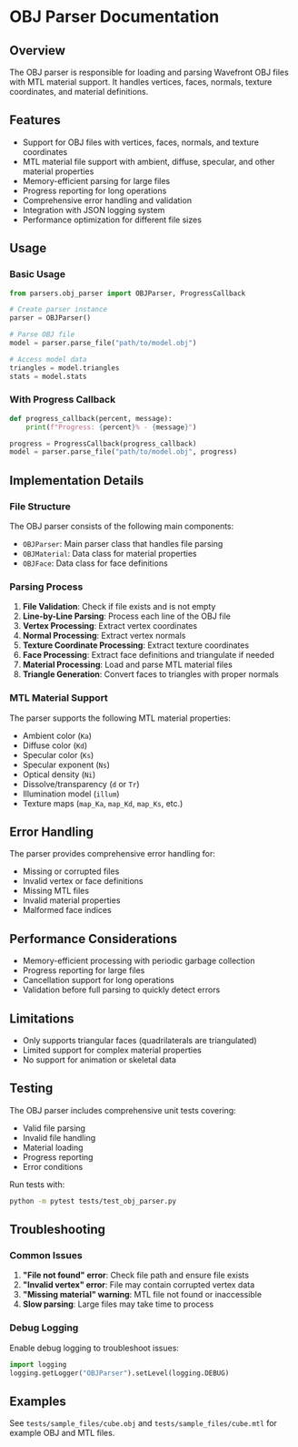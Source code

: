 # OBJ Parser Documentation

## Overview

The OBJ parser is responsible for loading and parsing Wavefront OBJ files with MTL material support. It handles vertices, faces, normals, texture coordinates, and material definitions.

## Features

- Support for OBJ files with vertices, faces, normals, and texture coordinates
- MTL material file support with ambient, diffuse, specular, and other material properties
- Memory-efficient parsing for large files
- Progress reporting for long operations
- Comprehensive error handling and validation
- Integration with JSON logging system
- Performance optimization for different file sizes

## Usage

### Basic Usage

```python
from parsers.obj_parser import OBJParser, ProgressCallback

# Create parser instance
parser = OBJParser()

# Parse OBJ file
model = parser.parse_file("path/to/model.obj")

# Access model data
triangles = model.triangles
stats = model.stats
```

### With Progress Callback

```python
def progress_callback(percent, message):
    print(f"Progress: {percent}% - {message}")

progress = ProgressCallback(progress_callback)
model = parser.parse_file("path/to/model.obj", progress)
```

## Implementation Details

### File Structure

The OBJ parser consists of the following main components:

- `OBJParser`: Main parser class that handles file parsing
- `OBJMaterial`: Data class for material properties
- `OBJFace`: Data class for face definitions

### Parsing Process

1. **File Validation**: Check if file exists and is not empty
2. **Line-by-Line Parsing**: Process each line of the OBJ file
3. **Vertex Processing**: Extract vertex coordinates
4. **Normal Processing**: Extract vertex normals
5. **Texture Coordinate Processing**: Extract texture coordinates
6. **Face Processing**: Extract face definitions and triangulate if needed
7. **Material Processing**: Load and parse MTL material files
8. **Triangle Generation**: Convert faces to triangles with proper normals

### MTL Material Support

The parser supports the following MTL material properties:

- Ambient color (`Ka`)
- Diffuse color (`Kd`)
- Specular color (`Ks`)
- Specular exponent (`Ns`)
- Optical density (`Ni`)
- Dissolve/transparency (`d` or `Tr`)
- Illumination model (`illum`)
- Texture maps (`map_Ka`, `map_Kd`, `map_Ks`, etc.)

## Error Handling

The parser provides comprehensive error handling for:

- Missing or corrupted files
- Invalid vertex or face definitions
- Missing MTL files
- Invalid material properties
- Malformed face indices

## Performance Considerations

- Memory-efficient processing with periodic garbage collection
- Progress reporting for large files
- Cancellation support for long operations
- Validation before full parsing to quickly detect errors

## Limitations

- Only supports triangular faces (quadrilaterals are triangulated)
- Limited support for complex material properties
- No support for animation or skeletal data

## Testing

The OBJ parser includes comprehensive unit tests covering:

- Valid file parsing
- Invalid file handling
- Material loading
- Progress reporting
- Error conditions

Run tests with:
```bash
python -m pytest tests/test_obj_parser.py
```

## Troubleshooting

### Common Issues

1. **"File not found" error**: Check file path and ensure file exists
2. **"Invalid vertex" error**: File may contain corrupted vertex data
3. **"Missing material" warning**: MTL file not found or inaccessible
4. **Slow parsing**: Large files may take time to process

### Debug Logging

Enable debug logging to troubleshoot issues:
```python
import logging
logging.getLogger("OBJParser").setLevel(logging.DEBUG)
```

## Examples

See `tests/sample_files/cube.obj` and `tests/sample_files/cube.mtl` for example OBJ and MTL files.